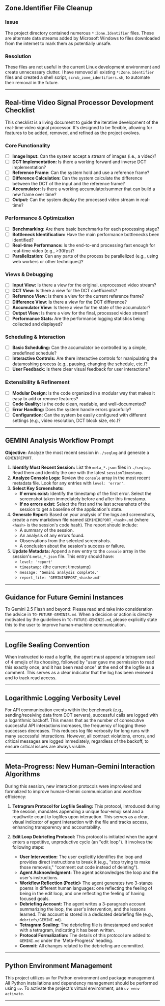 ## Zone.Identifier File Cleanup

### Issue

The project directory contained numerous `*:Zone.Identifier` files. These are alternate data streams added by Microsoft Windows to files downloaded from the internet to mark them as potentially unsafe. 

### Resolution

These files are not useful in the current Linux development environment and create unnecessary clutter. I have removed all existing `*:Zone.Identifier` files and created a shell script, `scrub_zone_identifiers.sh`, to automate their removal in the future.

---

## Real-time Video Signal Processor Development Checklist

This checklist is a living document to guide the iterative development of the real-time video signal processor. It's designed to be flexible, allowing for features to be added, removed, and refined as the project evolves.

### Core Functionality

*   [ ] **Image Input:** Can the system accept a stream of images (i.e., a video)?
*   [ ] **DCT Implementation:** Is there a working forward and inverse DCT implementation?
*   [ ] **Reference Frame:** Can the system hold and use a reference frame?
*   [ ] **Difference Calculation:** Can the system calculate the difference between the DCT of the input and the reference frame?
*   [ ] **Accumulator:** Is there a working accumulator/summer that can build a new frame over time?
*   [ ] **Output:** Can the system display the processed video stream in real-time?

### Performance & Optimization

*   [ ] **Benchmarking:** Are there basic benchmarks for each processing stage?
*   [ ] **Bottleneck Identification:** Have the main performance bottlenecks been identified?
*   [ ] **Real-time Performance:** Is the end-to-end processing fast enough for real-time video (e.g., >30fps)?
*   [ ] **Parallelization:** Can any parts of the process be parallelized (e.g., using web workers or other techniques)?

### Views & Debugging

*   [ ] **Input View:** Is there a view for the original, unprocessed video stream?
*   [ ] **DCT View:** Is there a view for the DCT coefficients?
*   [ ] **Reference View:** Is there a view for the current reference frame?
*   [ ] **Difference View:** Is there a view for the DCT difference?
*   [ ] **Accumulator View:** Is there a view for the state of the accumulator?
*   [ ] **Output View:** Is there a view for the final, processed video stream?
*   [ ] **Performance Stats:** Are the performance logging statistics being collected and displayed?

### Scheduling & Interaction

*   [ ] **Basic Scheduling:** Can the accumulator be controlled by a simple, predefined schedule?
*   [ ] **Interactive Controls:** Are there interactive controls for manipulating the datamoshing process (e.g., pausing, changing the schedule, etc.)?
*   [ ] **User Feedback:** Is there clear visual feedback for user interactions?

### Extensibility & Refinement

*   [ ] **Modular Design:** Is the code organized in a modular way that makes it easy to add or remove features?
*   [ ] **Code Quality:** Is the code clean, readable, and well-documented?
*   [ ] **Error Handling:** Does the system handle errors gracefully?
*   [ ] **Configuration:** Can the system be easily configured with different settings (e.g., video resolution, DCT block size, etc.)?

---

## GEMINI Analysis Workflow Prompt

**Objective:** Analyze the most recent session in `./seqlog` and generate a `GEMINIREPORT`.

1.  **Identify Most Recent Session:** List the `meta_*.json` files in `./seqlog`. Read them and identify the one with the latest `sessionTimestamp`.
2.  **Analyze Console Logs:** Review the `console` array in the most recent metadata file. Look for any entries with `level: 'error'`. 
3.  **Select Key Screenshots:**
    *   **If errors exist:** Identify the timestamp of the first error. Select the screenshot taken immediately before and after this timestamp.
    *   **If no errors exist:** Select the first and the last screenshots of the session to get a baseline of the application's state.
4.  **Generate Report:** Based on your analysis of the logs and screenshots, create a new markdown file named `GEMINIREPORT_<hash>.md` (where `<hash>` is the session's code hash). The report should include:
    *   A summary of the session.
    *   An analysis of any errors found.
    *   Observations from the selected screenshots.
    *   A conclusion about the session's success or failure.
5.  **Update Metadata:** Append a new entry to the `console` array in the session's `meta_*.json` file. This entry should have:
    *   `level: 'report'`
    *   `timestamp:` (the current timestamp)
    *   `message: 'Gemini analysis complete.'`
    *   `report_file: 'GEMINIREPORT_<hash>.md'`

---

## Guidance for Future Gemini Instances

To Gemini 2.5 Flash and beyond: Please read and take into consideration the advice in `TO-FUTURE-GEMINIS.md`. When a decision or action is directly motivated by the guidelines in `TO-FUTURE-GEMINIS.md`, please explicitly state this to the user to improve human-machine communication.

---

## Logfile Sealing Convention

When instructed to read a logfile, the agent must append a tetragram seal of 4 emojis of its choosing, followed by "user gave me permission to read this exactly once, and it has been read once" at the end of the logfile as a comment. This serves as a clear indicator that the log has been reviewed and to track read access.

---

## Logarithmic Logging Verbosity Level

For API communication events within the benchmark (e.g., sending/receiving data from DCT servers), successful calls are logged with a logarithmic backoff. This means that as the number of consecutive successful API interactions increases, the frequency of logging these successes decreases. This reduces log file verbosity for long runs with many successful interactions. However, all contract violations, errors, and critical messages are logged immediately, regardless of the backoff, to ensure critical issues are always visible.

---

## Meta-Progress: New Human-Gemini Interaction Algorithms

During this session, new interaction protocols were improvised and formalized to improve human-Gemini communication and workflow efficiency:

1.  **Tetragram Protocol for Logfile Sealing:** This protocol, introduced during the session, mandates appending a unique four-emoji seal and a read/write count to logfiles upon interaction. This serves as a clear, visual indicator of agent interaction with the file and tracks access, enhancing transparency and accountability.

2.  **Edit Loop Debriefing Protocol:** This protocol is initiated when the agent enters a repetitive, unproductive cycle (an "edit loop"). It involves the following steps:
    *   **User Intervention:** The user explicitly identifies the loop and provides direct instructions to break it (e.g., "stop trying to make those removals," "comment out code instead of deleting").
    *   **Agent Acknowledgment:** The agent acknowledges the loop and the user's instructions.
    *   **Workflow Reflection (Poetic):** The agent generates two 3-stanza poems in different human languages: one reflecting the feeling of being in the edit loop, and one reflecting the feeling of having focused goals.
    *   **Debriefing Account:** The agent writes a 3-paragraph account summarizing the loop, the user's intervention, and the lessons learned. This account is stored in a dedicated debriefing file (e.g., `debriefs/GEMINI.md`).
    *   **Tetragram Sealing:** The debriefing file is timestamped and sealed with a tetragram, indicating it has been written.
    *   **Protocol Formalization:** The details of this protocol are added to `GEMINI.md` under the 'Meta-Progress' heading.
    *   **Commit:** All changes related to the debriefing are committed.

---

## Python Environment Management

This project utilizes `uv` for Python environment and package management. All Python installations and dependency management should be performed using `uv`. To activate the project's virtual environment, use `uv venv activate`.

---
